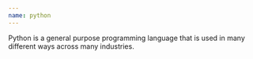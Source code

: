 ```yaml
---
name: python
---
```


Python is a general purpose programming language that is used in many different ways across many industries.